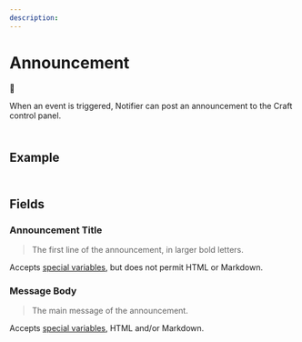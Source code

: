 ```yaml
---
description:
---
```


# Announcement

🚩

When an event is triggered, Notifier can post an announcement to the Craft control panel.

<img class="dropshadow" src="/images/messages/announcement-example.png" alt="" style="max-width:396px; margin-top:10px">

## Example

<img class="dropshadow" src="/images/messages/announcement-config.png" alt="" style="max-width:718px; margin-top:10px">

## Fields

### Announcement Title

> The first line of the announcement, in larger bold letters.

Accepts [special variables](/messages/variables), but does not permit HTML or Markdown.

### Message Body

> The main message of the announcement.

Accepts [special variables](/messages/variables), HTML and/or Markdown.
